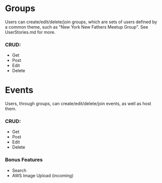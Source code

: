 # Groups
Users can create/edit/delete/join groups, which are sets of users defined by a common theme, such as "New York New Fathers Meetup Group". See UserStories.md for more.
### CRUD:
* Get
* Post
* Edit
* Delete

# Events
Users, through groups, can create/edit/delete/join events, as well as host them.
### CRUD:
* Get
* Post
* Edit
* Delete
<!-- 3)Stories
Users can create and post stories, essentially articles, on a topic of their choosing. Stories in future will also
be searchable.
Crud:
-Get
-Post
-Delete
-Edit(Future)

4)Followers 
Users can follow other users.
Crud:
-Get
-Post
-Delete -->

### Bonus Features
* Search 
* AWS Image Upload (incoming)
